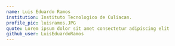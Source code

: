 ```yaml
---
name: Luis Eduardo Ramos
institution: Instituto Tecnologico de Culiacan.
profile_pic: luisramos.JPG
quote: Lorem ipsum dolor sit amet consectetur adipiscing elit
github_user: LuisEduardoRamos
---
```

